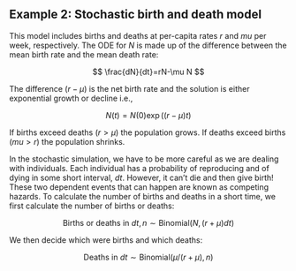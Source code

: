 ## Example 2: Stochastic birth and death model

This model includes births and deaths at per-capita rates $r$ and $mu$ per week, respectively. The ODE for $N$ is made up of the difference between the mean birth rate and the mean death rate:

$$ \frac{dN}{dt}=rN-\mu N $$

The difference $(r-\mu)$ is the net birth rate and the solution is either exponential growth or decline i.e.,

$$ N(t) =N(0) \exp((r-\mu)t) $$

If births exceed deaths ($r > \mu$) the population grows. If deaths exceed births ($mu > r$) the population shrinks.

In the stochastic simulation, we have to be more careful as we are dealing with individuals. Each individual has a probability of reproducing and of dying in some short interval, $dt$. However, it can’t die and then give birth! These two dependent events that can happen are known as competing hazards. To calculate the number of births and deaths in a short time, we first calculate the number of births or deaths:

$$ \mbox{Births or deaths in }dt, n \sim \mathrm{Binomial}(N,(r + \mu)dt) $$

We then decide which were births and which deaths:

$$ \mbox{Deaths in }dt \sim \mathrm{Binomial}(\mu / (r + \mu),n) $$
